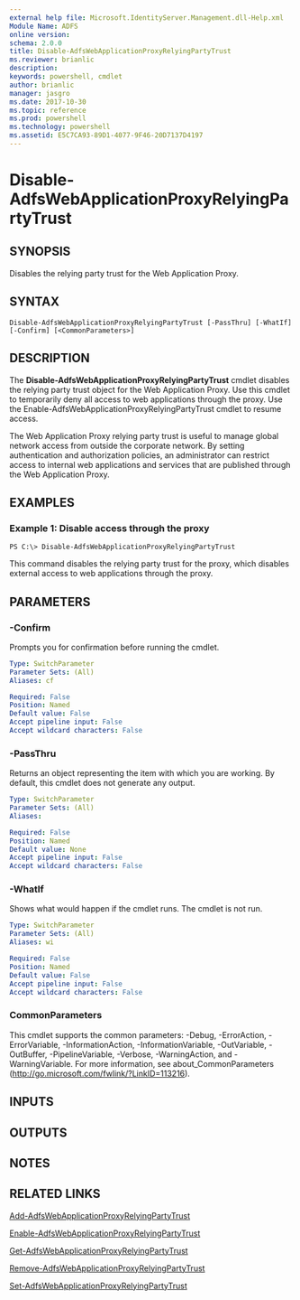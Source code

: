```yaml
---
external help file: Microsoft.IdentityServer.Management.dll-Help.xml
Module Name: ADFS
online version: 
schema: 2.0.0
title: Disable-AdfsWebApplicationProxyRelyingPartyTrust
ms.reviewer: brianlic
description: 
keywords: powershell, cmdlet
author: brianlic
manager: jasgro
ms.date: 2017-10-30
ms.topic: reference
ms.prod: powershell
ms.technology: powershell
ms.assetid: E5C7CA93-89D1-4077-9F46-20D7137D4197
---
```


# Disable-AdfsWebApplicationProxyRelyingPartyTrust

## SYNOPSIS
Disables the relying party trust for the Web Application Proxy.

## SYNTAX

```
Disable-AdfsWebApplicationProxyRelyingPartyTrust [-PassThru] [-WhatIf] [-Confirm] [<CommonParameters>]
```

## DESCRIPTION
The **Disable-AdfsWebApplicationProxyRelyingPartyTrust** cmdlet disables the relying party trust object for the Web Application Proxy.
Use this cmdlet to temporarily deny all access to web applications through the proxy.
Use the Enable-AdfsWebApplicationProxyRelyingPartyTrust cmdlet to resume access.

The Web Application Proxy relying party trust is useful to manage global network access from outside the corporate network.
By setting authentication and authorization policies, an administrator can restrict access to internal web applications and services that are published through the Web Application Proxy.

## EXAMPLES

### Example 1: Disable access through the proxy
```
PS C:\> Disable-AdfsWebApplicationProxyRelyingPartyTrust
```

This command disables the relying party trust for the proxy, which disables external access to web applications through the proxy.

## PARAMETERS

### -Confirm
Prompts you for confirmation before running the cmdlet.

```yaml
Type: SwitchParameter
Parameter Sets: (All)
Aliases: cf

Required: False
Position: Named
Default value: False
Accept pipeline input: False
Accept wildcard characters: False
```

### -PassThru
Returns an object representing the item with which you are working.
By default, this cmdlet does not generate any output.

```yaml
Type: SwitchParameter
Parameter Sets: (All)
Aliases: 

Required: False
Position: Named
Default value: None
Accept pipeline input: False
Accept wildcard characters: False
```

### -WhatIf
Shows what would happen if the cmdlet runs.
The cmdlet is not run.

```yaml
Type: SwitchParameter
Parameter Sets: (All)
Aliases: wi

Required: False
Position: Named
Default value: False
Accept pipeline input: False
Accept wildcard characters: False
```

### CommonParameters
This cmdlet supports the common parameters: -Debug, -ErrorAction, -ErrorVariable, -InformationAction, -InformationVariable, -OutVariable, -OutBuffer, -PipelineVariable, -Verbose, -WarningAction, and -WarningVariable. For more information, see about_CommonParameters (http://go.microsoft.com/fwlink/?LinkID=113216).

## INPUTS

## OUTPUTS

## NOTES

## RELATED LINKS

[Add-AdfsWebApplicationProxyRelyingPartyTrust](./Add-AdfsWebApplicationProxyRelyingPartyTrust.md)

[Enable-AdfsWebApplicationProxyRelyingPartyTrust](./Enable-AdfsWebApplicationProxyRelyingPartyTrust.md)

[Get-AdfsWebApplicationProxyRelyingPartyTrust](./Get-AdfsWebApplicationProxyRelyingPartyTrust.md)

[Remove-AdfsWebApplicationProxyRelyingPartyTrust](./Remove-AdfsWebApplicationProxyRelyingPartyTrust.md)

[Set-AdfsWebApplicationProxyRelyingPartyTrust](./Set-AdfsWebApplicationProxyRelyingPartyTrust.md)

